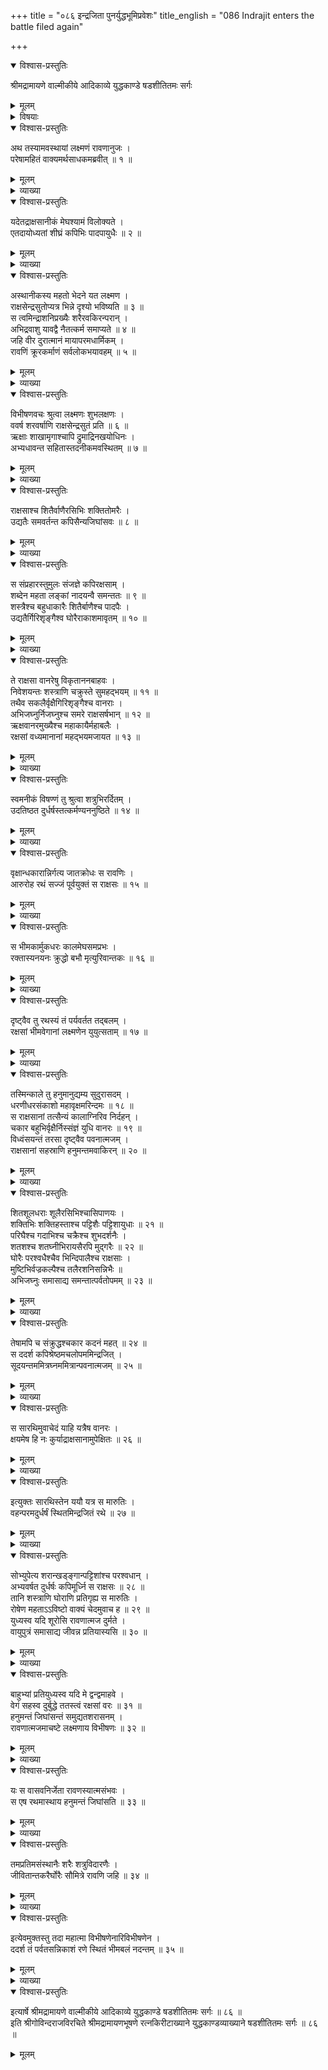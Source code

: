 +++
title = "०८६ इन्द्रजिता पुनर्युद्धभूमिप्रवेशः"
title_english = "086 Indrajit enters the battle filed again"

+++

<details open><summary>विश्वास-प्रस्तुतिः</summary>

श्रीमद्रामायणे वाल्मीकीये आदिकाव्ये युद्धकाण्डे षडशीतितमः सर्गः
</details>

<details><summary>मूलम्</summary>

श्रीमद्रामायणे वाल्मीकीये आदिकाव्ये युद्धकाण्डे षडशीतितमः सर्गः
</details>

<details><summary>विषयाः</summary>

निकुंभिलासमीपगमनावसरेलक्ष्मणंप्रतिविभीषणेन समीपस्थराक्षससैन्यप्रदर्शनपूर्वकं वानरैस्सहतद्विक्षोभे यागापरिसमाप्तावेवेन्द्रजिन्निर्गमनोक्तिः ॥ १ ॥ लक्ष्मणेन वानरैस्सह राक्षससेनाविक्षोभारंभे कुपितेनेन्द्रजिता यागापरिसमाप्तावेवनिकुंभिलात्त्रोनिर्गमनेन वानरैस्सहयुद्धारंभः ॥ २ ॥ हनुमता विशेषतोराक्षससेनाविध्वंसने क्रोधादिन्द्रजितातद -भिद्रवणम् ॥ ३ ॥

</details>

<details open><summary>विश्वास-प्रस्तुतिः</summary>

अथ तस्यामवस्थायां लक्ष्मणं रावणानुजः ।  
परेषामहितं वाक्यमर्थसाधकमब्रवीत् ॥ १ ॥
</details>

<details><summary>मूलम्</summary>

अथ तस्यामवस्थायां लक्ष्मणं रावणानुजः ।  
परेषामहितं वाक्यमर्थसाधकमब्रवीत् ॥ १ ॥
</details>

<details><summary>व्याख्या</summary>

अथेन्द्रजिद्युद्धारम्भः – अथ तस्यामित्यादि ॥ तस्यामवस्थायां निकुम्भिलासमीपगमना -वसरे । अर्थसाधकं । स्वानामिति शेषः ॥ १ ॥
</details>

<details open><summary>विश्वास-प्रस्तुतिः</summary>

यदेतद्राक्षसानीकं मेघश्यामं विलोक्यते ।  
एतदायोध्यतां शीघ्रं कपिभिः पादपायुधैः ॥ २ ॥
</details>

<details><summary>मूलम्</summary>

यदेतद्राक्षसानीकं मेघश्यामं विलोक्यते ।  
एतदायोध्यतां शीघ्रं कपिभिः पादपायुधैः ॥ २ ॥
</details>

<details><summary>व्याख्या</summary>

आयोध्यतां हन्यतां । शीघ्रमिति । विलम्बे यागः समाप्येतेति भावः ॥ २ ॥
</details>

<details open><summary>विश्वास-प्रस्तुतिः</summary>

अस्थानीकस्य महतो भेदने यत लक्ष्मण ।  
राक्षसेन्द्रसुतोप्यत्र भिन्ने दृश्यो भविष्यति ॥ ३ ॥  
स त्वमिन्द्राशनिप्रख्यैः शरैरवकिरन्परान् ।  
अभिद्रवाशु यावद्वै नैतत्कर्म समाप्यते ॥ ४ ॥  
जहि वीर दुरात्मानं मायापरमधार्मिकम् ।  
रावणिं क्रूरकर्माणं सर्वलोकभयावहम् ॥ ५ ॥
</details>

<details><summary>मूलम्</summary>

अस्थानीकस्य महतो भेदने यत लक्ष्मण ।  
राक्षसेन्द्रसुतोप्यत्र भिन्ने दृश्यो भविष्यति ॥ ३ ॥  
स त्वमिन्द्राशनिप्रख्यैः शरैरवकिरन्परान् ।  
अभिद्रवाशु यावद्वै नैतत्कर्म समाप्यते ॥ ४ ॥  
जहि वीर दुरात्मानं मायापरमधार्मिकम् ।  
रावणिं क्रूरकर्माणं सर्वलोकभयावहम् ॥ ५ ॥
</details>

<details><summary>व्याख्या</summary>

यत यतस्व । अत्र राक्षसानीके ॥ ३–५ ॥
</details>

<details open><summary>विश्वास-प्रस्तुतिः</summary>

विभीषणवचः श्रुत्वा लक्ष्मणः शुभलक्षणः ।  
ववर्ष शरवर्षाणि राक्षसेन्द्रसुतं प्रति ॥ ६ ॥  
ऋक्षाः शाखामृगाश्चापि द्रुमाद्रिनखयोधिनः ।  
अभ्यधावन्त सहितास्तदनीकमवस्थितम् ॥ ७ ॥
</details>

<details><summary>मूलम्</summary>

विभीषणवचः श्रुत्वा लक्ष्मणः शुभलक्षणः ।  
ववर्ष शरवर्षाणि राक्षसेन्द्रसुतं प्रति ॥ ६ ॥  
ऋक्षाः शाखामृगाश्चापि द्रुमाद्रिनखयोधिनः ।  
अभ्यधावन्त सहितास्तदनीकमवस्थितम् ॥ ७ ॥
</details>

<details><summary>व्याख्या</summary>

शुभलक्षणः सुहृद्वचनसारग्राहित्वलक्षणयुक्तः ॥ ६–७ ॥
</details>

<details open><summary>विश्वास-प्रस्तुतिः</summary>

राक्षसाश्च शितैर्वाणैरसिभिः शक्तितोमरैः ।  
उद्यतैः समवर्तन्त कपिसैन्यजिघांसवः ॥ ८ ॥
</details>

<details><summary>मूलम्</summary>

राक्षसाश्च शितैर्वाणैरसिभिः शक्तितोमरैः ।  
उद्यतैः समवर्तन्त कपिसैन्यजिघांसवः ॥ ८ ॥
</details>

<details><summary>व्याख्या</summary>

कपिसैन्यजिघांसवः कपिसैन्यं हन्तुमिच्छवः ॥ ८ ॥
</details>

<details open><summary>विश्वास-प्रस्तुतिः</summary>

स संप्रहारस्तुमुलः संजज्ञे कपिरक्षसाम् ।  
शब्देन महता लङ्कां नादयन्वै समन्ततः ॥ ९ ॥  
शस्त्रैश्च बहुधाकारैः शितैर्बाणैश्च पादपैः ।  
उद्यतैर्गिरिशृङ्गैश्व घोरैराकाशमावृतम् ॥ १० ॥
</details>

<details><summary>मूलम्</summary>

स संप्रहारस्तुमुलः संजज्ञे कपिरक्षसाम् ।  
शब्देन महता लङ्कां नादयन्वै समन्ततः ॥ ९ ॥  
शस्त्रैश्च बहुधाकारैः शितैर्बाणैश्च पादपैः ।  
उद्यतैर्गिरिशृङ्गैश्व घोरैराकाशमावृतम् ॥ १० ॥
</details>

<details><summary>व्याख्या</summary>

संग्रहारः युद्धम् ॥ ९-१० ॥
</details>

<details open><summary>विश्वास-प्रस्तुतिः</summary>

ते राक्षसा वानरेषु विकृताननबाहवः ।  
निवेशयन्तः शस्त्राणि चक्रुस्ते सुमहद्भयम् ॥ ११ ॥  
तथैव सकलैर्वृक्षैगिरिशृङ्गैश्च वानराः ।  
अभिजघ्नुर्निजघ्नुश्च समरे राक्षसर्षभान् ॥ १२ ॥  
ऋक्षवानरमुख्यैश्च महाकायैर्महाबलैः ।  
रक्षसां वध्यमानानां महद्भयमजायत ॥ १३ ॥
</details>

<details><summary>मूलम्</summary>

ते राक्षसा वानरेषु विकृताननबाहवः ।  
निवेशयन्तः शस्त्राणि चक्रुस्ते सुमहद्भयम् ॥ ११ ॥  
तथैव सकलैर्वृक्षैगिरिशृङ्गैश्च वानराः ।  
अभिजघ्नुर्निजघ्नुश्च समरे राक्षसर्षभान् ॥ १२ ॥  
ऋक्षवानरमुख्यैश्च महाकायैर्महाबलैः ।  
रक्षसां वध्यमानानां महद्भयमजायत ॥ १३ ॥
</details>

<details><summary>व्याख्या</summary>

शस्त्रनिवेशनविकृताननबाहुत्वरूपक्रियाभेदात् तच्छब्दद्वयनिर्वाहः ॥ ११–१३ ॥
</details>

<details open><summary>विश्वास-प्रस्तुतिः</summary>

स्वमनीकं विषण्णं तु श्रुत्वा शत्रुभिरर्दितम् ।  
उदतिष्ठत दुर्धर्षस्तत्कर्मण्यननुष्ठिते ॥ १४ ॥
</details>

<details><summary>मूलम्</summary>

स्वमनीकं विषण्णं तु श्रुत्वा शत्रुभिरर्दितम् ।  
उदतिष्ठत दुर्धर्षस्तत्कर्मण्यननुष्ठिते ॥ १४ ॥
</details>

<details><summary>व्याख्या</summary>

तत्कर्मणि तस्मिन्होमकर्मणि ॥ १४ ॥
</details>

<details open><summary>विश्वास-प्रस्तुतिः</summary>

वृक्षान्धकारान्निर्गत्य जातक्रोधः स रावणिः ।  
आरुरोह रथं सज्जं पूर्वयुक्तं स राक्षसः ॥ १५ ॥
</details>

<details><summary>मूलम्</summary>

वृक्षान्धकारान्निर्गत्य जातक्रोधः स रावणिः ।  
आरुरोह रथं सज्जं पूर्वयुक्तं स राक्षसः ॥ १५ ॥
</details>

<details><summary>व्याख्या</summary>

वृक्षान्धकारात् नीरन्ध्रवृक्षषण्डादित्यर्थः । सज्जं आयुधादिभिः । पूर्वयुक्तं पूर्वमेव युक्ताश्वं । सराक्षसः राक्षससहितः ॥ १५ ॥
</details>

<details open><summary>विश्वास-प्रस्तुतिः</summary>

स भीमकार्मुकधरः कालमेघसमप्रभः ।  
रक्तास्यनयनः क्रुद्धो बभौ मृत्युरिवान्तकः ॥ १६ ॥
</details>

<details><summary>मूलम्</summary>

स भीमकार्मुकधरः कालमेघसमप्रभः ।  
रक्तास्यनयनः क्रुद्धो बभौ मृत्युरिवान्तकः ॥ १६ ॥
</details>

<details><summary>व्याख्या</summary>

अन्तकः अन्तकरः ॥ १६ ॥
</details>

<details open><summary>विश्वास-प्रस्तुतिः</summary>

दृष्ट्वैव तु रथस्यं तं पर्यवर्तत तद्बलम् ।  
रक्षसां भीमवेगानां लक्ष्मणेन युयुत्सताम् ॥ १७ ॥
</details>

<details><summary>मूलम्</summary>

दृष्ट्वैव तु रथस्यं तं पर्यवर्तत तद्बलम् ।  
रक्षसां भीमवेगानां लक्ष्मणेन युयुत्सताम् ॥ १७ ॥
</details>

<details><summary>व्याख्या</summary>

पर्यवर्तत परितोतिष्ठत् ॥ १७ ॥
</details>

<details open><summary>विश्वास-प्रस्तुतिः</summary>

तस्मिन्काले तु हनुमानुद्यम्य सुदुरासदम् ।  
धरणीधरसंकाशो महावृक्षमरिन्दमः ॥ १८ ॥  
स राक्षसानां तत्सैन्यं कालाग्निरिव निर्दहन् ।  
चकार बहुभिर्वृक्षैर्निस्संज्ञं युधि वानरः ॥ १९ ॥  
विध्वंसयन्तं तरसा दृष्ट्वैव पवनात्मजम् ।  
राक्षसानां सहस्राणि हनुमन्तमवाकिरन् ॥ २० ॥
</details>

<details><summary>मूलम्</summary>

तस्मिन्काले तु हनुमानुद्यम्य सुदुरासदम् ।  
धरणीधरसंकाशो महावृक्षमरिन्दमः ॥ १८ ॥  
स राक्षसानां तत्सैन्यं कालाग्निरिव निर्दहन् ।  
चकार बहुभिर्वृक्षैर्निस्संज्ञं युधि वानरः ॥ १९ ॥  
विध्वंसयन्तं तरसा दृष्ट्वैव पवनात्मजम् ।  
राक्षसानां सहस्राणि हनुमन्तमवाकिरन् ॥ २० ॥
</details>

<details><summary>व्याख्या</summary>

तस्मिन्नित्यादि ॥ आदावेकं वृक्षमुद्यम्य निर्दहन्सन् पश्चात् बहुभिर्वृक्षैस्तद्रक्षोबलं निःसंज्ञं चकारेत्यन्वयः ॥ १८- २० ॥
</details>

<details open><summary>विश्वास-प्रस्तुतिः</summary>

शितशूलधराः शूलैरसिभिश्चासिपाणयः ।  
शक्तिभिः शक्तिहस्ताश्च पट्टिशैः पट्टिशायुधाः ॥ २१ ॥  
परिघैश्च गदाभिश्च चक्रैश्च शुभदर्शनैः ।  
शतशश्च शतघ्नीभिरायसैरपि मुद्गरैः ॥ २२ ॥  
घोरैः परश्वधैश्चैव भिन्दिपालैश्च राक्षसाः ।  
मुष्टिभिर्वज्रकल्पैश्च तलैरशनिसन्निभैः ॥  
अभिजघ्नुः समासाद्य समन्तात्पर्वतोपमम् ॥ २३ ॥
</details>

<details><summary>मूलम्</summary>

शितशूलधराः शूलैरसिभिश्चासिपाणयः ।  
शक्तिभिः शक्तिहस्ताश्च पट्टिशैः पट्टिशायुधाः ॥ २१ ॥  
परिघैश्च गदाभिश्च चक्रैश्च शुभदर्शनैः ।  
शतशश्च शतघ्नीभिरायसैरपि मुद्गरैः ॥ २२ ॥  
घोरैः परश्वधैश्चैव भिन्दिपालैश्च राक्षसाः ।  
मुष्टिभिर्वज्रकल्पैश्च तलैरशनिसन्निभैः ॥  
अभिजघ्नुः समासाद्य समन्तात्पर्वतोपमम् ॥ २३ ॥
</details>

<details><summary>व्याख्या</summary>

अवाकिरन्नित्युक्तं प्रपञ्चयति – शिवेत्यादि । शितशूलधरा इत्यादिविशेषणेन येषां येष्वस्त्रेष्वत्यन्तपाटवमस्ति तैस्ते अवाकिरन्निति गम्यते । परिघैरित्यादौ परिघपाणयइत्याद्यूह्यं । शुभदर्शनैरित्यनेन तैक्ष्ण्यमुपलक्ष्यते । पर्वतोपमं हनुमन्तमिति शेषः ॥ २१-२३ ॥
</details>

<details open><summary>विश्वास-प्रस्तुतिः</summary>

तेषामपि च संक्रुद्धश्चकार कदनं महत् ॥ २४ ॥  
स ददर्श कपिश्रेष्ठमचलोपममिन्द्रजित् ।  
सूदयन्तममित्रघ्नममित्रान्पवनात्मजम् ॥ २५ ॥
</details>

<details><summary>मूलम्</summary>

तेषामपि च संक्रुद्धश्चकार कदनं महत् ॥ २४ ॥  
स ददर्श कपिश्रेष्ठमचलोपममिन्द्रजित् ।  
सूदयन्तममित्रघ्नममित्रान्पवनात्मजम् ॥ २५ ॥
</details>

<details><summary>व्याख्या</summary>

तेषामित्य ॥ संक्रुद्धः । हनुमानिति शेषः ॥ २४-२५ ॥
</details>

<details open><summary>विश्वास-प्रस्तुतिः</summary>

स सारथिमुवाचेदं याहि यत्रैष वानरः ।  
क्षयमेष हि नः कुर्याद्राक्षसानामुपेक्षितः ॥ २६ ॥
</details>

<details><summary>मूलम्</summary>

स सारथिमुवाचेदं याहि यत्रैष वानरः ।  
क्षयमेष हि नः कुर्याद्राक्षसानामुपेक्षितः ॥ २६ ॥
</details>

<details><summary>व्याख्या</summary>

हि यस्मात्कारणात् । उपेक्षितः एषः नः अस्माकं संबन्धिनां राक्षसानां क्षयं कुर्यात् । अतः एष वानरो यत्र । वर्तत इति शेषः । तत्र याहीतीदं वचः सारथिमुवाचेत्यन्वयः ॥ २६ ॥
</details>

<details open><summary>विश्वास-प्रस्तुतिः</summary>

इत्युक्तः सारथिस्तेन ययौ यत्र स मारुतिः ।  
वहन्परमदुर्धर्षं स्थितमिन्द्रजितं रथे ॥ २७ ॥
</details>

<details><summary>मूलम्</summary>

इत्युक्तः सारथिस्तेन ययौ यत्र स मारुतिः ।  
वहन्परमदुर्धर्षं स्थितमिन्द्रजितं रथे ॥ २७ ॥
</details>

<details><summary>व्याख्या</summary>

वहन् प्रापयन् ॥ २७ ॥
</details>

<details open><summary>विश्वास-प्रस्तुतिः</summary>

सोभ्युपेत्य शरान्खड्ङ्गान्पट्टिशांश्च परश्वधान् ।  
अभ्यवर्षत दुर्धर्षः कपिमूर्ध्नि स राक्षसः ॥ २८ ॥  
तानि शस्त्राणि घोराणि प्रतिगृह्य स मारुतिः ।  
रोषेण महताऽऽविष्टो वाक्यं चेदमुवाच ह ॥ २९ ॥  
युध्यस्व यदि शूरोसि रावणात्मज दुर्मते ।  
वायुपुत्रं समासाद्य जीवन्न प्रतियास्यसि ॥ ३० ॥
</details>

<details><summary>मूलम्</summary>

सोभ्युपेत्य शरान्खड्ङ्गान्पट्टिशांश्च परश्वधान् ।  
अभ्यवर्षत दुर्धर्षः कपिमूर्ध्नि स राक्षसः ॥ २८ ॥  
तानि शस्त्राणि घोराणि प्रतिगृह्य स मारुतिः ।  
रोषेण महताऽऽविष्टो वाक्यं चेदमुवाच ह ॥ २९ ॥  
युध्यस्व यदि शूरोसि रावणात्मज दुर्मते ।  
वायुपुत्रं समासाद्य जीवन्न प्रतियास्यसि ॥ ३० ॥
</details>

<details><summary>व्याख्या</summary>

सोभ्युपेत्येति । अत्रापि क्रियाभेदात् तच्छन्दस्य द्विःप्रयोगः ॥ २८-३० ॥
</details>

<details open><summary>विश्वास-प्रस्तुतिः</summary>

बाहुभ्यां प्रतियुध्यस्व यदि मे द्वन्द्वमाहवे ।  
वेगं सहस्व दुर्बुद्धे ततस्त्वं रक्षसां वरः ॥ ३१ ॥  
हनुमन्तं जिघांसन्तं समुद्यतशरासनम् ।  
रावणात्मजमाचष्टे लक्ष्मणाय विभीषणः ॥ ३२ ॥
</details>

<details><summary>मूलम्</summary>

बाहुभ्यां प्रतियुध्यस्व यदि मे द्वन्द्वमाहवे ।  
वेगं सहस्व दुर्बुद्धे ततस्त्वं रक्षसां वरः ॥ ३१ ॥  
हनुमन्तं जिघांसन्तं समुद्यतशरासनम् ।  
रावणात्मजमाचष्टे लक्ष्मणाय विभीषणः ॥ ३२ ॥
</details>

<details><summary>व्याख्या</summary>

द्वन्द्वं द्वन्द्वयुद्धं । ददासीति शेषः । यदि ददासि तर्हि शस्त्राणि त्यक्त्वा बाहुभ्यां प्रतियुध्यस्वेत्यन्वयः । ततः तदानीं द्वन्द्वयुद्धकाले ॥ ३१ – ३२ ॥
</details>

<details open><summary>विश्वास-प्रस्तुतिः</summary>

यः स वासवनिर्जेता रावणस्यात्मसंभवः ।  
स एष रथमास्थाय हनुमन्तं जिघांसति ॥ ३३ ॥
</details>

<details><summary>मूलम्</summary>

यः स वासवनिर्जेता रावणस्यात्मसंभवः ।  
स एष रथमास्थाय हनुमन्तं जिघांसति ॥ ३३ ॥
</details>

<details><summary>व्याख्या</summary>

यः सः । प्रसिद्धो य इत्यर्थः ॥ ३३ ॥
</details>

<details open><summary>विश्वास-प्रस्तुतिः</summary>

तमप्रतिमसंस्थानैः शरैः शत्रुविदारणैः ।  
जीवितान्तकरैर्घोरैः सौमित्रे रावणि जहि ॥ ३४ ॥
</details>

<details><summary>मूलम्</summary>

तमप्रतिमसंस्थानैः शरैः शत्रुविदारणैः ।  
जीवितान्तकरैर्घोरैः सौमित्रे रावणि जहि ॥ ३४ ॥
</details>

<details><summary>व्याख्या</summary>

अप्रतिमसंस्थानैः अनुपमसन्निवेशैः करवीरपत्राद्याकारैरित्यर्थः ॥ ३४ ॥
</details>

<details open><summary>विश्वास-प्रस्तुतिः</summary>

इत्येवमुक्तस्तु तदा महात्मा विभीषणेनारिविभीषणेन ।  
ददर्श तं पर्वतसन्निकाशं रणे स्थितं भीमबलं नदन्तम् ॥ ३५ ॥
</details>

<details><summary>मूलम्</summary>

इत्येवमुक्तस्तु तदा महात्मा विभीषणेनारिविभीषणेन ।  
ददर्श तं पर्वतसन्निकाशं रणे स्थितं भीमबलं नदन्तम् ॥ ३५ ॥
</details>

<details><summary>व्याख्या</summary>

अरिविभीषणेन शत्रुभयंकरेण ॥ ३५ ॥
</details>

<details open><summary>विश्वास-प्रस्तुतिः</summary>

इत्यार्षे श्रीमद्रामायणे वाल्मीकीये आदिकाव्ये युद्धकाण्डे षडशीतितमः सर्गः ॥ ८६ ॥  
इति श्रीगोविन्दराजविरचिते श्रीमद्रामायणभूषणे रत्नकिरीटाख्याने युद्धकाण्डव्याख्याने षडशीतितमः सर्गः ॥ ८६ ॥
</details>

<details><summary>मूलम्</summary>

इत्यार्षे श्रीमद्रामायणे वाल्मीकीये आदिकाव्ये युद्धकाण्डे षडशीतितमः सर्गः ॥ ८६ ॥  
इति श्रीगोविन्दराजविरचिते श्रीमद्रामायणभूषणे रत्नकिरीटाख्याने युद्धकाण्डव्याख्याने षडशीतितमः सर्गः ॥ ८६ ॥
</details>

